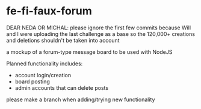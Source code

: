 # fe-fi-faux-forum

DEAR NEDA OR MICHAL: please ignore the first few commits because Will and I were uploading the last challenge as a base so the 120,000+ creations and deletions shouldn't be taken into account

a mockup of a forum-type message board to be used with NodeJS

Planned functionality includes:
  - account login/creation
  - board posting
  - admin accounts that can delete posts

please make a branch when adding/trying new functionality
